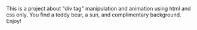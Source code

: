 This is a project about "div tag" manipulation and animation using html and css only. 
You find a teddy bear, a sun, and complimentary background. Enjoy!

